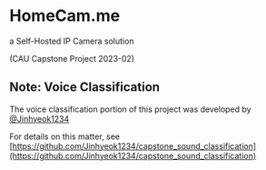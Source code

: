 # HomeCam.me
a Self-Hosted IP Camera solution

(CAU Capstone Project 2023-02)

## Note: Voice Classification
The voice classification portion of this project was developed by [@Jinhyeok1234](https://github.com/Jinhyeok1234)

For details on this matter, see [https://github.com/Jinhyeok1234/capstone_sound_classification](https://github.com/Jinhyeok1234/capstone_sound_classification)
